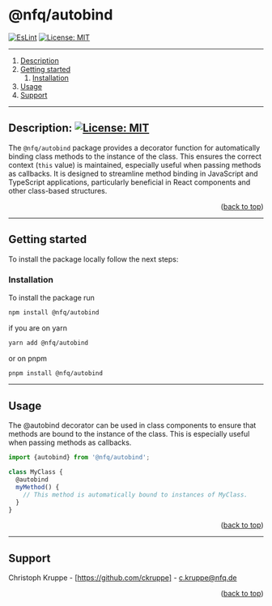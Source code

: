 <div id="top"></div>

# @nfq/autobind

[![EsLint](https://github.com/nfqde/nfq-autobind/actions/workflows/eslint.yml/badge.svg)](https://github.com/nfqde/nfq-autobind/actions/workflows/eslint.yml)
[![License: MIT](https://img.shields.io/badge/License-MIT-yellow.svg)](https://opensource.org/licenses/MIT)


---

1. [Description](#description)
2. [Getting started](#getting-started)
    1. [Installation](#installation)
3. [Usage](#usage)
4. [Support](#support)

---

## Description: [![License: MIT](https://img.shields.io/badge/License-MIT-yellow.svg)](https://opensource.org/licenses/MIT)

The `@nfq/autobind` package provides a decorator function for automatically binding class methods to the instance of the class. This ensures the correct context (`this` value) is maintained, especially useful when passing methods as callbacks. It is designed to streamline method binding in JavaScript and TypeScript applications, particularly beneficial in React components and other class-based structures.

<p align="right">(<a href="#top">back to top</a>)</p>

---

## Getting started

To install the package locally follow the next steps:

### Installation

To install the package run
```sh
npm install @nfq/autobind
```
if you are on yarn
```sh
yarn add @nfq/autobind
```
or on pnpm
```sh
pnpm install @nfq/autobind
```

---

## Usage

The @autobind decorator can be used in class components to ensure that methods are bound to the instance of the class. This is especially useful when passing methods as callbacks.

```ts
import {autobind} from '@nfq/autobind';

class MyClass {
  @autobind
  myMethod() {
    // This method is automatically bound to instances of MyClass.
  }
}
```

<p align="right">(<a href="#top">back to top</a>)</p>

---

## Support

Christoph Kruppe - [https://github.com/ckruppe] - c.kruppe@nfq.de  

<p align="right">(<a href="#top">back to top</a>)</p>